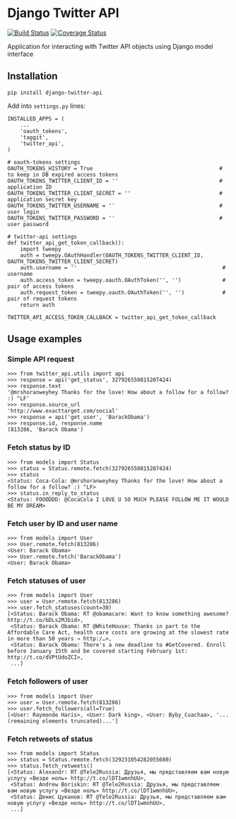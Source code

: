 # Django Twitter API

[![Build Status](https://travis-ci.org/ramusus/django-twitter-api.png?branch=master)](https://travis-ci.org/ramusus/django-twitter-api) [![Coverage Status](https://coveralls.io/repos/ramusus/django-twitter-api/badge.png?branch=master)](https://coveralls.io/r/ramusus/django-twitter-api)

Application for interacting with Twitter API objects using Django model interface

## Installation

    pip install django-twitter-api

Add into `settings.py` lines:

    INSTALLED_APPS = (
        ...
        'oauth_tokens',
        'taggit',
        'twitter_api',
    )

    # oauth-tokens settings
    OAUTH_TOKENS_HISTORY = True                                        # to keep in DB expired access tokens
    OAUTH_TOKENS_TWITTER_CLIENT_ID = ''                                # application ID
    OAUTH_TOKENS_TWITTER_CLIENT_SECRET = ''                            # application secret key
    OAUTH_TOKENS_TWITTER_USERNAME = ''                                 # user login
    OAUTH_TOKENS_TWITTER_PASSWORD = ''                                 # user password

    # twitter-api settings
    def twitter_api_get_token_callback():
        import tweepy
        auth = tweepy.OAuthHandler(OAUTH_TOKENS_TWITTER_CLIENT_ID, OAUTH_TOKENS_TWITTER_CLIENT_SECRET)
        auth.username = ''                                              # username
        auth.access_token = tweepy.oauth.OAuthToken('', '')             # pair of access tokens
        auth.request_token = tweepy.oauth.OAuthToken('', '')            # pair of request tokens
        return auth

    TWITTER_API_ACCESS_TOKEN_CALLBACK = twitter_api_get_token_callback

## Usage examples

### Simple API request

    >>> from twitter_api.utils import api
    >>> response = api('get_status', 327926550815207424)
    >>> response.text
    '@mrshoranweyhey Thanks for the love! How about a follow for a follow? :) ^LF'
    >>> response.source_url
    'http://www.exacttarget.com/social'
    >>> response = api('get_user', 'BarackObama')
    >>> response.id, response.name
    (813286, 'Barack Obama')

### Fetch status by ID

    >>> from models import Status
    >>> status = Status.remote.fetch(327926550815207424)
    >>> status
    <Status: Coca-Cola: @mrshoranweyhey Thanks for the love! How about a follow for a follow? :) ^LF>
    >>> status.in_reply_to_status
    <Status: FOOODDD: @CocaCola I LOVE U SO MUCH PLEASE FOLLOW ME IT WOULD BE MY DREAM>

### Fetch user by ID and user name

    >>> from models import User
    >>> User.remote.fetch(813286)
    <User: Barack Obama>
    >>> User.remote.fetch('BarackObama')
    <User: Barack Obama>

### Fetch statuses of user

    >>> from models import User
    >>> user = User.remote.fetch(813286)
    >>> user.fetch_statuses(count=30)
    [<Status: Barack Obama: RT @obamacare: Want to know something awesome? http://t.co/bDLs2MJbid>,
     <Status: Barack Obama: RT @WhiteHouse: Thanks in part to the Affordable Care Act, health care costs are growing at the slowest rate in more than 50 years → http:/…>,
     <Status: Barack Obama: There's a new deadline to #GetCovered. Enroll before January 15th and be covered starting February 1st: http://t.co/dVPtUdoZCI>,
     ...]

### Fetch followers of user

    >>> from models import User
    >>> user = User.remote.fetch(813286)
    >>> user.fetch_followers(all=True)
    [<User: Raymonde Haris>, <User: Dark king>, <User: Byby_Cuachaa>, '...(remaining elements truncated)...']

### Fetch retweets of status

    >>> from models import Status
    >>> status = Status.remote.fetch(329231054282055680)
    >>> status.fetch_retweets()
    [<Status: Alexandr: RT @Tele2Russia: Друзья, мы представляем вам новую услугу «Везде ноль» http://t.co/lDT1wmnhUU>,
     <Status: Andrew Boriskin: RT @Tele2Russia: Друзья, мы представляем вам новую услугу «Везде ноль» http://t.co/lDT1wmnhUU>,
     <Status: Денис Цуканов: RT @Tele2Russia: Друзья, мы представляем вам новую услугу «Везде ноль» http://t.co/lDT1wmnhUU>,
     ...]